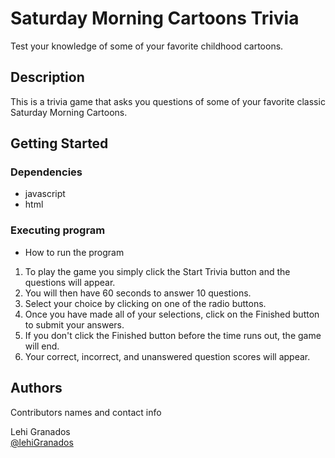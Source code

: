 # Saturday Morning Cartoons Trivia

Test your knowledge of some of your favorite childhood cartoons.

## Description

This is a trivia game that asks you questions of some of your favorite classic Saturday Morning Cartoons.

## Getting Started

### Dependencies

* javascript
* html


### Executing program

* How to run the program

1. To play the game you simply click the Start Trivia button and the questions will appear.
1. You will then have 60 seconds to answer 10 questions.
1. Select your choice by clicking on one of the radio buttons.
1. Once you have made all of your selections, click on the Finished button to submit your answers.
1. If you don't click the Finished button before the time runs out, the game will end.
1. Your correct, incorrect, and unanswered question scores will appear. 

## Authors

Contributors names and contact info

Lehi Granados  
[@lehiGranados](https://twitter.com/lehigranados)